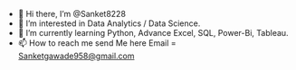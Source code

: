 - 👋 Hi there, I’m @Sanket8228
- 👀 I’m interested in Data Analytics / Data Science.
- 🌱 I’m currently learning Python, Advance Excel, SQL, Power-Bi, Tableau.
- 📫 How to reach me send Me here Email =  Sanketgawade958@gmail.com

<!---
Sanket8228/Sanket8228 is a ✨ special ✨ repository because its `README.md` (this file) appears on your GitHub profile.
You can click the Preview link to take a look at your changes.
--->
